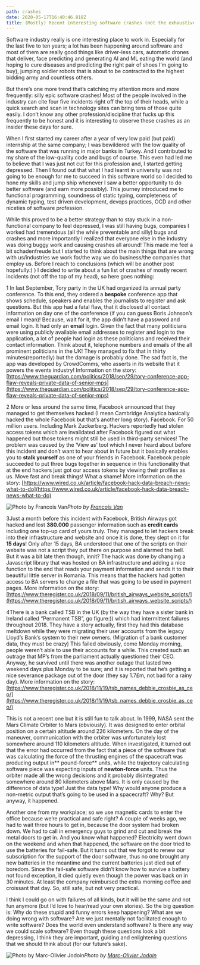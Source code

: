 ```yaml
---
path: crashes
date: 2020-05-17T16:40:46.818Z
title: (Mostly) Recent interesting software crashes (not the exhaustive list)
---
```


Software industry really is one interesting place to work in. Especially for the last five to ten years; a lot has been happening around software and most of them are really good things like driver-less cars, automatic drones that deliver, face predicting and generating AI and ML eating the world (and hoping to cure diseases and predicting the right pair of shoes I’m going to buy), jumping soldier robots that is about to be contracted to the highest bidding army and countless others.

But there’s one more trend that’s catching my attention more and more frequently: silly epic software crashes! Most of the people involved in the industry can cite four five incidents right off the top of their heads, while a quick search and scan in technology sites can bring tens of those quite easily. I don’t know any other profession/discipline that fucks up this frequently to be honest and it is interesting to observe these crashes as an insider these days for sure.

When I first started my career after a year of very low paid (but paid) internship at the same company; I was bewildered with the low quality of the software that was running in major banks in Turkey. And I contributed to my share of the low-quality code and bugs of course. This even had led me to believe that I was just not cut for this profession and, I started getting depressed. Then I found out that what I had learnt in university was not going to be enough for me to succeed in this software world so I decided to hone my skills and jump ship whenever I saw a better opportunity to do better software (and earn more possibly). This journey introduced me to functional programming, soundness of static typing, completeness of dynamic typing, test driven development, devops practices, OCD and other niceties of software profession.

While this proved to be a better strategy than to stay stuck in a non-functional company to feel depressed, I was still having bugs, companies I worked had tremendous (all the while preventable and silly) bugs and crashes and more importantly I realized that everyone else in the industry was doing buggy work and causing crashes all around! This made me feel a bit schadenfreude but I started to think about the main things that are wrong with us/industries we work for/the way we do business/the companies that employ us. Before I reach to conclusions (which will be another post hopefully:) ) I decided to write about a fun list of crashes of mostly recent incidents (not off the top of my head), so here goes nothing:

1 In last September, Tory party in the UK had organized its annual party conference. To this end, they ordered a **bespoke** conference app that shows schedule, speakers and enables the journalists to register and ask questions. But this app had a fatal flaw, that it disclosed all contact information on day one of the conference (if you can guess Boris Johnson’s email I mean)! Because, wait for it, the app didn’t have a password and email login. It had only an **email** login. Given the fact that many politicians were using publicly available email addresses to register and login to the application, a lot of people had login as these politicians and received their contact information. Think about it, telephone numbers and emails of the all prominent politicians in the UK! They managed to fix that in thirty minutes(reportedly) but the damage is probably done. The sad fact is, the app was developed by CrowdComms, who asserts in its website that it powers the events industry! Information on the story: [https://www.theguardian.com/politics/2018/sep/29/tory-conference-app-flaw-reveals-private-data-of-senior-mps](https://www.theguardian.com/politics/2018/sep/29/tory-conference-app-flaw-reveals-private-data-of-senior-mps)

2 More or less around the same time, Facebook announced that they managed to get themselves hacked (I mean Cambridge Analytica basically hacked the whole Facebook but that’s another long story). Facebook. For 50 million users. Including Mark Zuckerberg. Hackers reportedly had stolen access tokens which are invalidated after Facebook figured out what happened but those tokens might still be used in third-party services! The problem was caused by the ‘View as’ tool which I never heard about before this incident and don’t want to hear about in future but it basically enables you to **stalk yourself** as one of your friends in Facebook. Facebook people succeeded to put three bugs together in sequence in this functionality that at the end hackers just got our access tokens by viewing their profiles as us. Move fast and break things! What a shame! More information on the story: [https://www.wired.co.uk/article/facebook-hack-data-breach-news-what-to-do](https://www.wired.co.uk/article/facebook-hack-data-breach-news-what-to-do)

![Photo by [Francois Van](https://unsplash.com/@francoisvanwyk?utm_source=medium&utm_medium=referral)](https://cdn-images-1.medium.com/max/6528/0*CO6RedZXI3jCOJu5)*Photo by [Francois Van](https://unsplash.com/@francoisvanwyk?utm_source=medium&utm_medium=referral)*

3Just a month before this incident with Facebook, British Airways got hacked and lost **380.000** passenger information such as **credit cards** including one top-up card of yours truly. They managed to let hackers break into their infrastructure and website and once it is done, they slept on it for **15 days**! Only after 15 days, BA understood that one of the scripts on their website was not a script they put there on purpose and alarmed the bell. But it was a bit late then though, innit? The hack was done by changing a Javascript library that was hosted on BA infrastructure and adding a nice function to the end that reads your payment information and sends it to their beautiful little server in Romania. This means that the hackers had gotten access to BA servers to change a file that was going to be used in payment pages. More information on the story: [https://www.theregister.co.uk/2018/09/11/british_airways_website_scripts/](https://www.theregister.co.uk/2018/09/11/british_airways_website_scripts/)

4There is a bank called TSB in the UK (by the way they have a sister bank in Ireland called “Permanent TSB”, go figure:)) which had intermittent failures throughout 2018. They have a story actually, first they had this database meltdown while they were migrating their user accounts from the legacy Lloyd’s Bank’s system to their new owners. (Migration of a bank customer data, they must be crazy) This failed obviously, come Monday morning, people weren’t able to use their accounts for a while. This created such an outrage that MP’s from the parliament actually questioned their CEO. Anyway, he survived until there was another outage that lasted two weekend days plus Monday to be sure; and it is reported that he’s getting a nice severance package out of the door (they say 1.7£m, not bad for a rainy day). More information on the story: [https://www.theregister.co.uk/2018/11/19/tsb_names_debbie_crosbie_as_ceo/](https://www.theregister.co.uk/2018/11/19/tsb_names_debbie_crosbie_as_ceo/)

This is not a recent one but it is still fun to talk about. In 1999, NASA sent the Mars Climate Orbiter to Mars (obviously). It was designed to enter orbital position on a certain altitude around 226 kilometers. On the day of the maneuver, communication with the orbiter was unfortunately lost somewhere around 110 kilometers altitude. When investigated, it turned out that the error had occurred from the fact that a piece of the software that was calculating the force of the thrusting engines of the spacecraft was producing output in** pound-force** units, while the trajectory calculating software piece was expecting inputs of **newton-force** units. Thus the orbiter made all the wrong decisions and it probably disintegrated somewhere around 80 kilometers above Mars. It is only caused by the difference of data type! Just the data type! Why would anyone produce a non-metric output that’s going to be used in a spacecraft? Why? But anyway, it happened.

Another one from my workplace; so we use magnetic cards to enter the office because we’re practical and safe right? A couple of weeks ago, we had to wait three hours to get in, because the door system had broken down. We had to call in emergency guys to grind and cut and break the metal doors to get in. And you know what happened? Electricity went down on the weekend and when that happened, the software on the door tried to use the batteries for fail-safe. But it turns out that we forgot to renew our subscription for the support of the door software, thus no one brought any new batteries in the meantime and the current batteries just died out of boredom. Since the fail-safe software didn’t know how to survive a battery not found exception, it died quietly even though the power was back on in 30 minutes. At least the company reimbursed the extra morning coffee and croissant that day. So, still safe, but not very practical.

I think I could go on with failures of all kinds, but it will be the same and not fun anymore (but I’d love to hear/read your own stories). So the big question is: Why do these stupid and funny errors keep happening? What are we doing wrong with software? Are we just mentally not facilitated enough to write software? Does the world even understand software? Is there any way we could scale software? Even though these questions look a bit depressing, I think they are important, guiding and enlightening questions that we should think about (for our future’s sake).

![Photo by [Marc-Olivier Jodoin](https://unsplash.com/@marcojodoin?utm_source=medium&utm_medium=referral)](https://cdn-images-1.medium.com/max/12032/0*5zEvqwQIPODhMUDI)*Photo by [Marc-Olivier Jodoin](https://unsplash.com/@marcojodoin?utm_source=medium&utm_medium=referral)*
